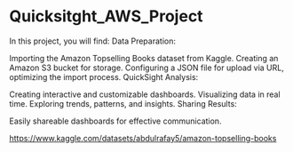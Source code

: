 # Quicksitght_AWS_Project

In this project, you will find:
Data Preparation:

Importing the Amazon Topselling Books dataset from Kaggle.
Creating an Amazon S3 bucket for storage.
Configuring a JSON file for upload via URL, optimizing the import process.
QuickSight Analysis:

Creating interactive and customizable dashboards.
Visualizing data in real time.
Exploring trends, patterns, and insights.
Sharing Results:

Easily shareable dashboards for effective communication.

https://www.kaggle.com/datasets/abdulrafay5/amazon-topselling-books
